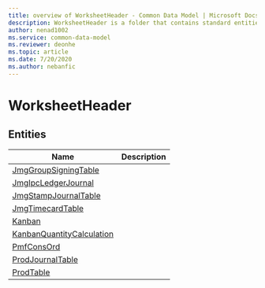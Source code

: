 ```yaml
---
title: overview of WorksheetHeader - Common Data Model | Microsoft Docs
description: WorksheetHeader is a folder that contains standard entities related to the Common Data Model.
author: nenad1002
ms.service: common-data-model
ms.reviewer: deonhe
ms.topic: article
ms.date: 7/20/2020
ms.author: nebanfic
---
```


# WorksheetHeader


## Entities

|Name|Description|
|---|---|
|[JmgGroupSigningTable](JmgGroupSigningTable.md)||
|[JmgIpcLedgerJournal](JmgIpcLedgerJournal.md)||
|[JmgStampJournalTable](JmgStampJournalTable.md)||
|[JmgTimecardTable](JmgTimecardTable.md)||
|[Kanban](Kanban.md)||
|[KanbanQuantityCalculation](KanbanQuantityCalculation.md)||
|[PmfConsOrd](PmfConsOrd.md)||
|[ProdJournalTable](ProdJournalTable.md)||
|[ProdTable](ProdTable.md)||
